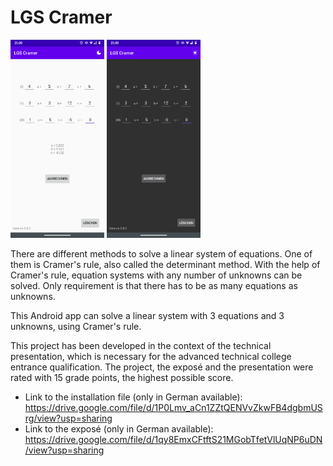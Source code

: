 # LGS Cramer

<img src="https://github.com/Koenigseder/lgs-cramer/blob/master/screen0.png" alt="screen0" width=150 />

<img src="https://github.com/Koenigseder/lgs-cramer/blob/master/screen1.png" alt="screen1" width=150 />

There are different methods to solve a linear system of equations. One of them is Cramer's rule, also called the determinant method. With the help of Cramer's rule, equation systems with any number of unknowns can be solved. Only requirement is that there has to be as many equations as unknowns.

This Android app can solve a linear system with 3 equations and 3 unknowns, using Cramer's rule.

This project has been developed in the context of the technical presentation, which is necessary for the advanced technical college entrance qualification. The project, the exposé and the presentation were rated with 15 grade points, the highest possible score.

- Link to the installation file (only in German available): https://drive.google.com/file/d/1P0Lmv_aCn1ZZtQENVvZkwFB4dgbmUSrg/view?usp=sharing
- Link to the exposé (only in German available): https://drive.google.com/file/d/1qy8EmxCFtftS21MGobTfetVlUqNP6uDN/view?usp=sharing
